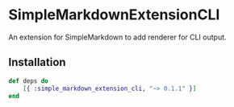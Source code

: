 # SimpleMarkdownExtensionCLI
An extension for SimpleMarkdown to add renderer for CLI output.

Installation
------------

```elixir
def deps do
    [{ :simple_markdown_extension_cli, "~> 0.1.1" }]
end
```
